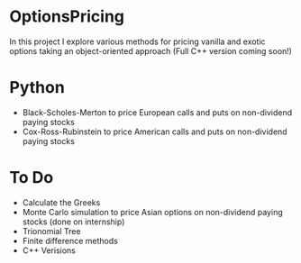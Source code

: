 # OptionsPricing
In this project I explore various methods for pricing vanilla and exotic options taking an object-oriented approach (Full C++ version coming soon!)

# Python
- Black-Scholes-Merton to price European calls and puts on non-dividend paying stocks
- Cox-Ross-Rubinstein to price American calls and puts on non-dividend paying stocks

# To Do
- Calculate the Greeks
- Monte Carlo simulation to price Asian options on non-dividend paying stocks (done on internship)
- Trionomial Tree
- Finite difference methods
- C++ Verisions
